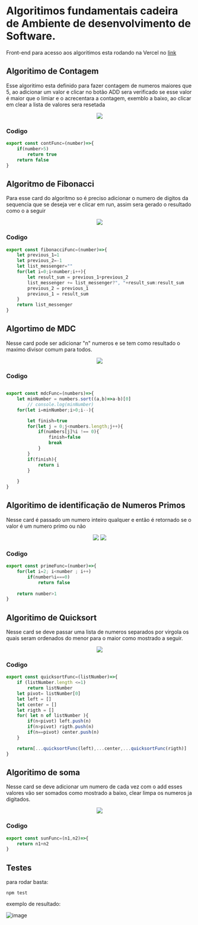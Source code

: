 # Algoritimos fundamentais cadeira de Ambiente de desenvolvimento de Software.
Front-end para acesso aos algoritimos esta rodando na Vercel no [link](https://fundamental-algorithms.vercel.app/) 

## Algoritimo de Contagem
Esse algoritimo esta definido para fazer contagem de numeros maiores que 5, ao adicionar um valor e clicar no botão ADD sera verificado se esse valor é maior que o limiar e o acrecentara a contagem, exemblo a baixo, ao clicar em clear a lista de valores sera resetada

<div align="center">
<img src="https://user-images.githubusercontent.com/32752004/160951687-a7b3992e-d1b6-449c-b8b1-a6bdb47c0741.png">
</div>

### Codigo

``` javascript
export const contFunc=(number)=>{
    if(number>5) 
        return true
    return false 
}
```
## Algoritmo de Fibonacci

Para esse card do algoritmo so é preciso adicionar o numero de digitos da sequencia que se deseja ver e clicar em run, assim sera gerado o resultado como o a seguir 

<div align="center">
<img src="https://user-images.githubusercontent.com/32752004/160951952-2359e331-e94d-4c1c-823b-8840dcb2fa67.png">
</div>

### Codigo

``` javascript
export const fibonacciFunc=(number)=>{
    let previous_1=1
    let previous_2=-1
    let list_messenger=""
    for(let i=0;i<number;i++){
        let result_sum = previous_1+previous_2
        list_messenger += list_messenger?", "+result_sum:result_sum
        previous_2 = previous_1
        previous_1 = result_sum
    }
    return list_messenger
}
```
## Algortimo de MDC

Nesse card pode ser adicionar "n" numeros e se tem como resultado o maximo divisor comum para todos.

<div align="center">
<img src="https://user-images.githubusercontent.com/32752004/160952914-0baaae70-6279-4aa0-a051-c98b9563e4a6.png">
</div>

### Codigo

``` javascript

export const mdcFunc=(numbers)=>{
    let minNumber = numbers.sort((a,b)=>a-b)[0]
        // console.log(minNumber)
    for(let i=minNumber;i>0;i--){

        let finish=true
        for(let j = 0;j<numbers.length;j++){
            if(numbers[j]%i !== 0){
                finish=false
                break                  
            }
        }
        if(finish){
            return i
        }
        
    }
}
```

## Algoritimo de identificação de Numeros Primos
Nesse card é passado um numero inteiro qualquer e então é retornado se o valor é um numero primo ou não 

<div align="center">
<img src="https://user-images.githubusercontent.com/32752004/160952718-061dc7ae-0f59-4cd6-918f-bf5a265dd095.png">
<img src="https://user-images.githubusercontent.com/32752004/160952777-6e408f40-96b6-4399-8835-ff6cf9022693.png">
</div>


### Codigo

``` javascript
export const primeFunc=(number)=>{
    for(let i=2; i<number ; i++)
        if(number%i===0)
            return false
    
    return number>1
}
```

## Algoritimo de Quicksort

Nesse card se deve passar uma lista de numeros separados por virgola os quais seram ordenados do menor para o maior como mostrado a seguir.

<div align="center">
<img src="https://user-images.githubusercontent.com/32752004/160952619-107a9f0a-5cdd-4b8d-9bb3-16ea55eca4e1.png">
</div>

### Codigo

``` javascript
export const quicksortFunc=(listNumber)=>{
    if (listNumber.length <=1)
        return listNumber
    let pivot= listNumber[0]
    let left = []
    let center = []
    let rigth = []
    for( let n of listNumber ){
        if(n<pivot) left.push(n)
        if(n>pivot) rigth.push(n)
        if(n==pivot) center.push(n)
    }

    return[...quicksortFunc(left),...center,...quicksortFunc(rigth)]
}
```
## Algoritimo de soma

Nesse card se deve adicionar um numero de cada vez com o add esses valores vão ser somados como mostrado a baixo, clear limpa os numeros ja digitados.

<div align="center">
<img src="https://user-images.githubusercontent.com/32752004/160952521-d40f9def-9f82-4ef3-99a7-a01528995905.png">
</div>

### Codigo

``` javascript
export const sunFunc=(n1,n2)=>{
    return n1+n2
}
```

## Testes
para rodar basta:
``` 
npm test
```
exemplo de resultado:

![image](https://user-images.githubusercontent.com/32752004/170402689-8e2ba976-9576-41e5-9000-b00cf20fe318.png)
